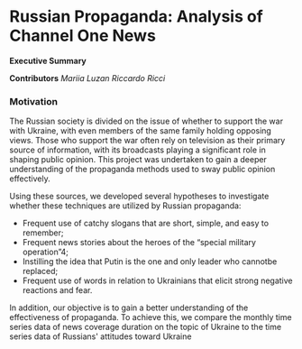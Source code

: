 # Russian Propaganda: Analysis of Channel One News

**Executive Summary**

**Contributors**
*Mariia Luzan*
*Riccardo Ricci*

### Motivation 
The Russian society is divided on the issue of whether to support the war with Ukraine, with even members of the same family holding opposing views. Those who support the war often rely on television as their primary source of information, with its broadcasts playing a significant role in shaping public opinion. This project was undertaken to gain a deeper understanding of the propaganda methods used to sway public opinion effectively.

Using these sources, we developed several hypotheses to investigate whether these techniques are utilized by Russian propaganda:

- Frequent use of catchy slogans that are short, simple, and easy to remember;
- Frequent news stories about the heroes of the “special military operation”4;
- Instilling the idea that Putin is the one and only leader who cannotbe replaced;
- Frequent use of words in relation to Ukrainians that elicit strong negative reactions and fear.

In addition, our objective is to gain a better understanding of the effectiveness of propaganda. To achieve this, we compare the monthly time series data of news coverage duration on the topic of Ukraine to the time series data of Russians' attitudes toward Ukraine
